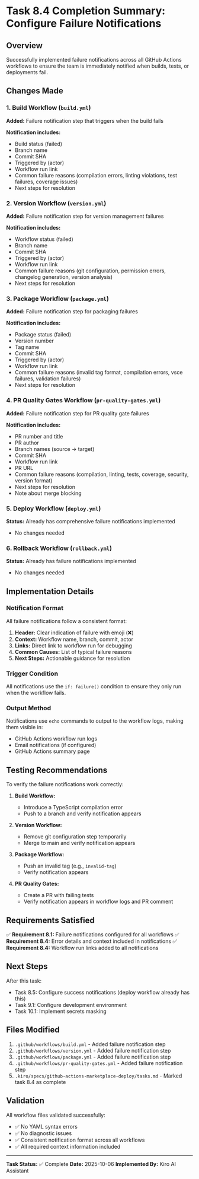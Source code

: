 # Task 8.4 Completion Summary: Configure Failure Notifications

## Overview
Successfully implemented failure notifications across all GitHub Actions workflows to ensure the team is immediately notified when builds, tests, or deployments fail.

## Changes Made

### 1. Build Workflow (`build.yml`)
**Added:** Failure notification step that triggers when the build fails

**Notification includes:**
- Build status (failed)
- Branch name
- Commit SHA
- Triggered by (actor)
- Workflow run link
- Common failure reasons (compilation errors, linting violations, test failures, coverage issues)
- Next steps for resolution

### 2. Version Workflow (`version.yml`)
**Added:** Failure notification step for version management failures

**Notification includes:**
- Workflow status (failed)
- Branch name
- Commit SHA
- Triggered by (actor)
- Workflow run link
- Common failure reasons (git configuration, permission errors, changelog generation, version analysis)
- Next steps for resolution

### 3. Package Workflow (`package.yml`)
**Added:** Failure notification step for packaging failures

**Notification includes:**
- Package status (failed)
- Version number
- Tag name
- Commit SHA
- Triggered by (actor)
- Workflow run link
- Common failure reasons (invalid tag format, compilation errors, vsce failures, validation failures)
- Next steps for resolution

### 4. PR Quality Gates Workflow (`pr-quality-gates.yml`)
**Added:** Failure notification step for PR quality gate failures

**Notification includes:**
- PR number and title
- PR author
- Branch names (source → target)
- Commit SHA
- Workflow run link
- PR URL
- Common failure reasons (compilation, linting, tests, coverage, security, version format)
- Next steps for resolution
- Note about merge blocking

### 5. Deploy Workflow (`deploy.yml`)
**Status:** Already has comprehensive failure notifications implemented
- No changes needed

### 6. Rollback Workflow (`rollback.yml`)
**Status:** Already has failure notifications implemented
- No changes needed

## Implementation Details

### Notification Format
All failure notifications follow a consistent format:
1. **Header:** Clear indication of failure with emoji (❌)
2. **Context:** Workflow name, branch, commit, actor
3. **Links:** Direct link to workflow run for debugging
4. **Common Causes:** List of typical failure reasons
5. **Next Steps:** Actionable guidance for resolution

### Trigger Condition
All notifications use the `if: failure()` condition to ensure they only run when the workflow fails.

### Output Method
Notifications use `echo` commands to output to the workflow logs, making them visible in:
- GitHub Actions workflow run logs
- Email notifications (if configured)
- GitHub Actions summary page

## Testing Recommendations

To verify the failure notifications work correctly:

1. **Build Workflow:**
   - Introduce a TypeScript compilation error
   - Push to a branch and verify notification appears

2. **Version Workflow:**
   - Remove git configuration step temporarily
   - Merge to main and verify notification appears

3. **Package Workflow:**
   - Push an invalid tag (e.g., `invalid-tag`)
   - Verify notification appears

4. **PR Quality Gates:**
   - Create a PR with failing tests
   - Verify notification appears in workflow logs and PR comment

## Requirements Satisfied

✅ **Requirement 8.1:** Failure notifications configured for all workflows
✅ **Requirement 8.4:** Error details and context included in notifications
✅ **Requirement 8.4:** Workflow run links added to all notifications

## Next Steps

After this task:
- Task 8.5: Configure success notifications (deploy workflow already has this)
- Task 9.1: Configure development environment
- Task 10.1: Implement secrets masking

## Files Modified

1. `.github/workflows/build.yml` - Added failure notification step
2. `.github/workflows/version.yml` - Added failure notification step
3. `.github/workflows/package.yml` - Added failure notification step
4. `.github/workflows/pr-quality-gates.yml` - Added failure notification step
5. `.kiro/specs/github-actions-marketplace-deploy/tasks.md` - Marked task 8.4 as complete

## Validation

All workflow files validated successfully:
- ✅ No YAML syntax errors
- ✅ No diagnostic issues
- ✅ Consistent notification format across all workflows
- ✅ All required context information included

---

**Task Status:** ✅ Complete
**Date:** 2025-10-06
**Implemented By:** Kiro AI Assistant
